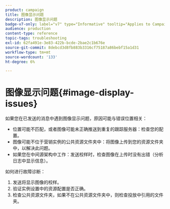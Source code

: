 ```yaml
---
product: campaign
title: 图像显示问题
description: 图像显示问题
badge-v7-only: label="v7" type="Informative" tooltip="Applies to Campaign Classic v7 only"
audience: production
content-type: reference
topic-tags: troubleshooting
exl-id: 62fa491e-3e83-422b-bcde-2bae2c1b676e
source-git-commit: 8debcd3d8fb883b3316cf75187a86bebf15a1d31
workflow-type: tm+mt
source-wordcount: '133'
ht-degree: 6%

---
```


# 图像显示问题{#image-display-issues}



如果您在已发送的消息中遇到图像显示问题，原因可能与错误位置相关：

* 位置可能不匹配，或者图像可能未正确推送到重复的跟踪服务器：检查您的配置。
* 图像可能不位于营销实例的公共资源文件夹中：将图像上传到您的资源文件夹中，以解决此问题。
* 如果您在中间源架构中工作：发送校样时，检查图像在上传时没有出错（分析日志中显示信息）。

如何进行故障诊断：

1. 发送将显示图像的校样。
1. 验证实例设置中的资源配置是否正确。
1. 检查公共资源文件夹，如果不在公共资源文件夹中，则检查投放中引用的文件夹。
